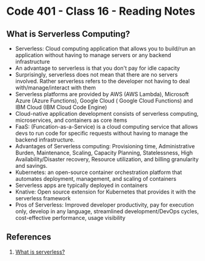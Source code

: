# Code 401 - Class 16 - Reading Notes

## What is Serverless Computing?

- Serverless: Cloud computing application that allows you to build/run an application without having to manage servers or any backend infrastructure
- An advantage to serverless is that you don't pay for idle capacity
- Surprisingly, serverless does not mean that there are no servers involved. Rather serverless refers to the developer not having to deal with/manage/interact with them
- Serverless platforms are provided by AWS (AWS Lambda), Microsoft Azure (Azure Functions), Google Cloud ( Google Cloud Functions) and IBM Cloud (IBM Cloud Code Engine)
- Cloud-native application development consists of serverless computing, microservices, and containers as core items
- FaaS: (Funcation-as-a-Service) is a cloud computing service that allows devs to run code for specific requests without having to manage the backend infrastructure.
- Advantages of Serverless computing: Provisioning time, Administrative Burden, Maintenance, Scaling, Capacity Planning, Statelessness, High Availability/Disaster recovery, Resource utilization, and billing granularity and savings.
- Kubernetes: an open-source container orchestration platform that automates deployment, management, and scaling of containers
- Serverless apps are typically deployed in containers
- Knative: Open source extension for Kubernetes that provides it with the serverless framework
- Pros of Serverless: Improved developer productivity, pay for execution only, develop in any language, streamlined development/DevOps cycles, cost-effective performance, usage visibility

## References

1. [What is serverless?](https://www.ibm.com/topics/serverless)


